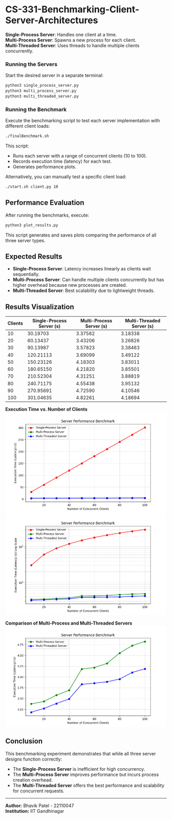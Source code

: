 # CS-331-Benchmarking-Client-Server-Architectures

**Single-Process Server**: Handles one client at a time.\
**Multi-Process Server**: Spawns a new process for each client.\
**Multi-Threaded Server**: Uses threads to handle multiple clients concurrently.

### Running the Servers

Start the desired server in a separate terminal:

```sh
python3 single_process_server.py
python3 multi_process_server.py
python3 multi_threaded_server.py
```

### Running the Benchmark

Execute the benchmarking script to test each server implementation with different client loads:

```sh
./finalBenchmark.sh
```

This script:

- Runs each server with a range of concurrent clients (10 to 100).
- Records execution time (latency) for each test.
- Generates performance plots.

Alternatively, you can manually test a specific client load:

```sh
./start.sh client.py 10
```

## Performance Evaluation

After running the benchmarks, execute:

```sh
python3 plot_results.py
```

This script generates and saves plots comparing the performance of all three server types.

## Expected Results

- **Single-Process Server**: Latency increases linearly as clients wait sequentially.
- **Multi-Process Server**: Can handle multiple clients concurrently but has higher overhead because new processes are created.
- **Multi-Threaded Server**: Best scalability due to lightweight threads.

## Results Visualization

| Clients | Single-Process Server (s) | Multi-Process Server (s) | Multi-Threaded Server (s) |
| ------- | ------------------------- | ------------------------ | ------------------------- |
| 10      | 30.19703                  | 3.37562                  | 3.18338                   |
| 20      | 60.13437                  | 3.43206                  | 3.26826                   |
| 30      | 90.13987                  | 3.57823                  | 3.38463                   |
| 40      | 120.21113                 | 3.69099                  | 3.49122                   |
| 50      | 150.23126                 | 4.18303                  | 3.83011                   |
| 60      | 180.65150                 | 4.21820                  | 3.85501                   |
| 70      | 210.52304                 | 4.31251                  | 3.88819                   |
| 80      | 240.71175                 | 4.55438                  | 3.95132                   |
| 90      | 270.95691                 | 4.72590                  | 4.10546                   |
| 100     | 301.04635                 | 4.82261                  | 4.18694                   |

**Execution Time vs. Number of Clients**
![Execution Time Graph](./Part2/results/benchmark_plot.png)
![Execution Time Graph](./Part2/results/benchmark_plot_logScale.png)

**Comparison of Multi-Process and Multi-Threaded Servers**
![Comparison Graph](./Part2/results/benchmark_plot_multi_threaded_vs_multi_process.png)

## Conclusion

This benchmarking experiment demonstrates that while all three server designs function correctly:

- The **Single-Process Server** is inefficient for high concurrency.
- The **Multi-Process Server** improves performance but incurs process creation overhead.
- The **Multi-Threaded Server** offers the best performance and scalability for concurrent requests.

---

**Author:** Bhavik Patel - 22110047  
**Institution:** IIT Gandhinagar
